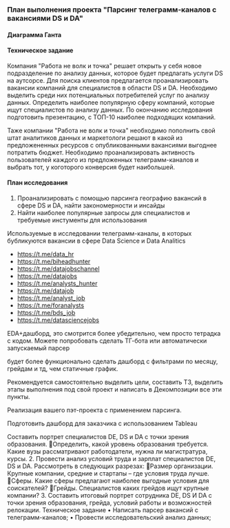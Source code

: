 ### План выполнения проекта "Парсинг телеграмм-каналов с вакансиями DS и DA"

#### Диаграмма Ганта 


#### Техническое задание
Компания "Работа не волк и точка" решает открыть у себя новое подразделение по анализу данных, которое будет предлагать услуги DS на аутсорсе. 
Для поиска клиентов предлагается проанализировать вакансии компаний для специалистов в области DS и DA. Необходимо выделить среди них потенциальных потребителей услуг по анализу данных. Определить наиболее популярную сферу компаний, которые ищут специалистов по анализу данных. По окончанию исследования подготовить презентацию, с ТОП-10 наиболее подходящих компаний.

Таже компании "Работа не волк и точка" необходимо пополнить свой штат аналитиков данных и маркетологи решают в какой из предложененных ресурсов с опубликованными вакансиями выгоднее потратить бюджет. Необходимо проанализировать активность пользователей каждого из предложенных телеграмм-каналов и выбрать тот, у коготорого конверсия будет наибольшей. 

#### План исследования

1. Проанализировать с помощью парсинга географию вакансий в сфере DS и DA, найти закономерности и инсайды
2. Найти наиболее популярные запросы для специалистов и требуемые инстументы для использования


Используемые в исследовании телеграмм-каналы, в которых бубликуются вакансии в сфере Data Science и Data Analitics

- https://t.me/data_hr
- https://t.me/biheadhunter
- https://t.me/datajobschannel
- https://t.me/datajobs
- https://t.me/analysts_hunter
- https://t.me/datajob
- https://t.me/analyst_job
- https://t.me/foranalysts
- https://t.me/bds_job
- https://t.me/datasciencejobs


EDA+дашборд, это смотрится более убедительно, чем просто тетрадка с кодом.  Можете попробовать сделать ТГ-бота или автоматически запускаемый парсер

 будет более функционально сделать дашборд с фильтрами по месяцу, грейдам и тд, чем статичные график.
 
 Рекомендуется самостоятельно выделить цели, составить ТЗ, выделить этапы выполнения под свой проект и написать в Декомпозиции все эти пункты.
 


Реализация вашего пэт-проекта с применением парсинга.

Подготовить дашборд для заказчика с использованием Tableau

Составить портрет специалистов DE, DS и DA с точки зрения образования.
Определить, какой уровень образования требуется. Какие вузы 
рассматривают работодатели, нужна ли магистратура, курсы.
2. Провести анализ условий труда и зарплат специалистов DE, DS и DA. 
Рассмотреть в следующих разрезах:
Размер организации. Крупные компании, средние и стартапы – где 
условия труда лучше.
Сферы. Какие сферы предлагают наиболее выгодные условия для 
соискателей?
Грейды. Специалистов каких грейдов ищут крупные компании?
3. Составить итоговый портрет сотрудника DE, DS И DA с точки зрения 
образования, грейда, условий работы и возможностей релокации.
Техническое задание
• Написать парсер вакансий с телеграмм-каналов;
• Провести исследовательский анализ данных;
